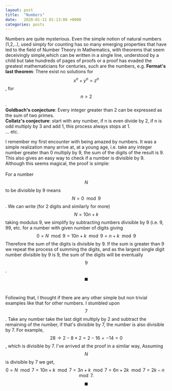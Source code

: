 ```yaml
---
layout: post
title:  "Numbers"
date:   2020-01-11 01:13:00 +0000
categories: posts
---
```


Numbers are quite mysterious. 
Even the simple notion of natural numbers (1,2,..), 
used simply for counting has so many emerging 
properties that have led to the field of Number Theory
in Mathematics, with theorems that seem deceivingly simple,which can be written in a single line, understood by a child but take hundreds of pages of proofs or a proof has evaded the greatest mathematicians for centuries, such are the numbers, e.g. 
<strong>Fermat's last theorem</strong>: 
There exist no solutions for $$x^n+y^n=z^n$$, for $$ n>2 $$.
<br>
<strong>Goldbach's conjecture</strong>: Every integer greater than 2 can be expressed as the sum of two primes.
<br>
<strong>Collatz's conjecture</strong>: start with any number, if n is even divide by 2, if n is odd multiply by 3 and add 1, this process always stops at 1.
<br>
... etc.
<br>

I remember my first encounter with being amazed by numbers. It was a simple realization many arrive at, at a young age, i.e. take any integer number greater than 0 multiply by 9, the sum of the digits of the result is 9.
This also gives an easy way to check if a number is divisible by 9.
<br>
Although this seems magical, the proof is simple:
<br>
<br>
For a number $$N$$ to be divisible by 9 means 
$$ N = 0 \mod 9 $$.
We can write (for 2 digits and similarly for more)
$$
N = 10n+k
$$
taking modulus 9, we simplify by subtracting numbers divisible by 9 (i.e. 9, 99, etc. for a number with given number of digits giving
$$
0 = N \mod 9 = 10n+k \mod 9 = n+k \mod 9
$$
Therefore the sum of the digits is divisible by 9.
If the sum is greater than 9 we repeat the process of summing the digits, and as the largest single digit number divisible by 9 is 9, the sum of the digits will be eventually $$9$$. 
$$\blacksquare$$
<br>
<br>
Following that, I thought if there are any other simple but non trivial examples like that for other numbers. I stumbled upon $$7$$. Take any number take the last digit multiply by 2 and subtract the remaining of the number, if that's divisible by 7, the number is also divisible by 7.
For example, $$28 \rightarrow 2 - 8 \times 2 = 2-16 = -14 = 0$$, which is divisible by 7.
I've arrived at the proof in a similar way,
Assuming $$N$$ is divisible by 7 we get,
$$
0=N \mod 7 = 10n+k \mod 7 = 3n +k \mod 7 =
6n+2k \mod 7 = 2k - n \mod 7. $$
$$\blacksquare $$

